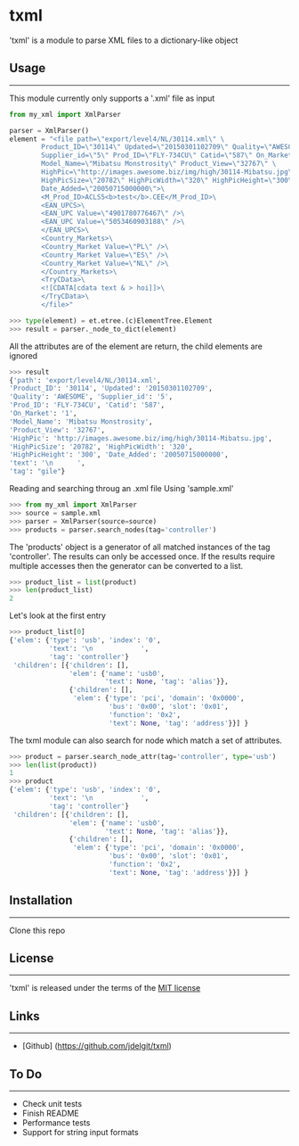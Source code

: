 # txml
'txml' is a module to parse XML files to a dictionary-like object

## Usage
***
This module currently only supports a '.xml' file as input

```python
from my_xml import XmlParser

parser = XmlParser()
element = "<file path=\"export/level4/NL/30114.xml\" \
        Product_ID=\"30114\" Updated=\"20150301102709\" Quality=\"AWESOME\" \
        Supplier_id=\"5\" Prod_ID=\"FLY-734CU\" Catid=\"587\" On_Market=\"1\" \
        Model_Name=\"Mibatsu Monstrosity\" Product_View=\"32767\" \
        HighPic=\"http://images.awesome.biz/img/high/30114-Mibatsu.jpg\" \
        HighPicSize=\"20782\" HighPicWidth=\"320\" HighPicHeight=\"300\" \
        Date_Added=\"20050715000000\">\
        <M_Prod_ID>ACLS5<b>test</b>.CEE</M_Prod_ID>\
        <EAN_UPCS>\
        <EAN_UPC Value=\"4901780776467\" />\
        <EAN_UPC Value=\"5053460903188\" />\
        </EAN_UPCS>\
        <Country_Markets>\
        <Country_Market Value=\"PL\" />\
        <Country_Market Value=\"ES\" />\
        <Country_Market Value=\"NL\" />\
        </Country_Markets>\
        <TryCData>\
        <![CDATA[cdata text & > hoi]]>\
        </TryCData>\
        </file>"

>>> type(element) = et.etree.(c)ElementTree.Element
>>> result = parser._node_to_dict(element)
```
All the attributes are of the element are return, the child elements are ignored

```python
>>> result
{'path': 'export/level4/NL/30114.xml',
'Product_ID': '30114', 'Updated': '20150301102709',
'Quality': 'AWESOME', 'Supplier_id': '5',
'Prod_ID': 'FLY-734CU', 'Catid': '587',
'On_Market': '1',
'Model_Name': 'Mibatsu Monstrosity',
'Product_View': '32767',
'HighPic': 'http://images.awesome.biz/img/high/30114-Mibatsu.jpg',
'HighPicSize': '20782', 'HighPicWidth': '320',
'HighPicHeight': '300', 'Date_Added': '20050715000000',
'text': '\n      ',
'tag': "gile"}

```

Reading  and searching throug an .xml file
Using 'sample.xml'

```python
>>> from my_xml import XmlParser
>>> source = sample.xml
>>> parser = XmlParser(source=source)
>>> products = parser.search_nodes(tag='controller')
```

The 'products' object is a generator of all matched instances of the tag 'controller'.
The results can only be accessed once. If the results require multiple accesses
then the generator can be converted to a list.


```python
>>> product_list = list(product)
>>> len(product_list)
2
```

Let's look at the first entry

```python
>>> product_list[0]
{'elem': {'type': 'usb', 'index': '0',
          'text': '\n            ',
          'tag': 'controller'}
 'children': [{'children': [],
               'elem': {'name': 'usb0',
                        'text': None, 'tag': 'alias'}},
               {'children': [],
                'elem': {'type': 'pci', 'domain': '0x0000',
                         'bus': '0x00', 'slot': '0x01',
                         'function': '0x2',
                         'text': None, 'tag': 'address'}}] }
```

The txml module can also search for node which match a set of attributes.

```python
>>> product = parser.search_node_attr(tag='controller', type='usb')
>>> len(list(product))
1
>>> product
{'elem': {'type': 'usb', 'index': '0',
          'text': '\n            ',
          'tag': 'controller'}
 'children': [{'children': [],
               'elem': {'name': 'usb0',
                        'text': None, 'tag': 'alias'}},
               {'children': [],
                'elem': {'type': 'pci', 'domain': '0x0000',
                         'bus': '0x00', 'slot': '0x01',
                         'function': '0x2',
                         'text': None, 'tag': 'address'}}] }
```


## Installation
***
Clone this repo

## License
***
'txml' is released under the terms of the [MIT license](http://opensource.org/licenses/MIT)

## Links
***
+ [Github]  (https://github.com/jdelgit/txml)


## To Do
***
+ Check unit tests
+ Finish README
+ Performance tests
+ Support for string input formats